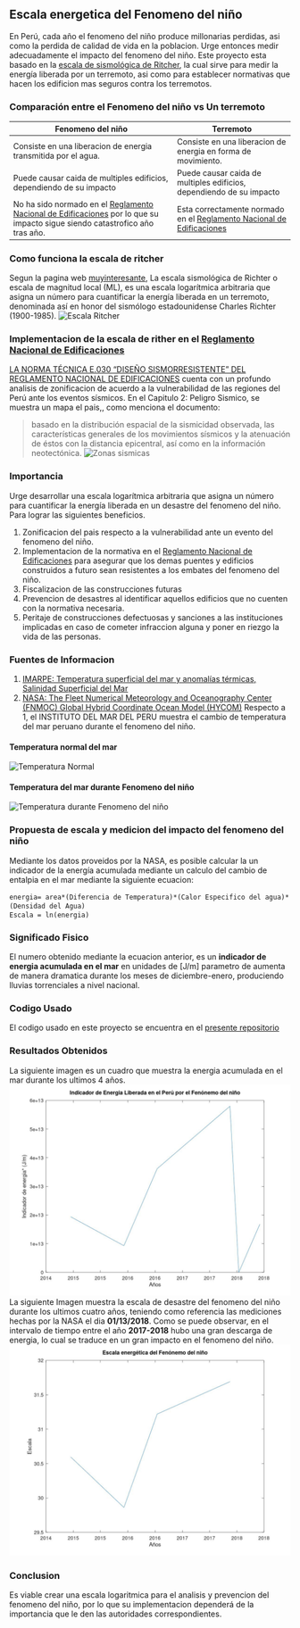 ## Escala energetica del Fenomeno del niño

En Perú, cada año el fenomeno del niño produce millonarias perdidas, asi como la perdida de calidad de vida en la poblacion. Urge entonces medir adecuadamente el impacto del fenomeno del niño. Este proyecto esta basado en la [escala de sismológica de Ritcher](https://es.wikipedia.org/wiki/Escala_sismol%C3%B3gica_de_Richter), la cual sirve para medir la energía liberada por un terremoto, asi como para establecer normativas que hacen los edificion mas seguros contra los terremotos.

### Comparación entre el Fenomeno del niño vs Un terremoto

| Fenomeno del niño  | Terremoto |
| ------------- | ------------- |
| Consiste en una liberacion de energia transmitida por el agua.  | Consiste en una liberacion de energia en forma de movimiento.  |
| Puede causar caida de multiples edificios, dependiendo de su impacto  | Puede causar caida de multiples edificios, dependiendo de su impacto  |
| No ha sido normado en el [Reglamento Nacional de Edificaciones](www.urbanistasperu.org/rne/.../Reglamento%20Nacional%20de%20Edificaciones.pdf) por lo que su impacto sigue siendo catastrofico año tras año. | Esta correctamente normado en el [Reglamento Nacional de Edificaciones](www.urbanistasperu.org/rne/.../Reglamento%20Nacional%20de%20Edificaciones.pdf) |

### Como funciona la escala de ritcher
Segun la pagina web [muyinteresante](https://www.muyinteresante.es/ciencia/preguntas-respuestas/como-funciona-la-escala-de-richter-501481801518),  La escala sismológica de Richter o escala de magnitud local (ML), es una escala logarítmica arbitraria que asigna un número para cuantificar la energía liberada en un terremoto, denominada así en honor del sismólogo estadounidense Charles Richter (1900-1985).
![Escala Ritcher](http://sites.ipleiria.pt/seismicknowledge/files/2017/09/Relaci%C3%B3n-MagnitudEnerg%C3%ADa-descargada-seg%C3%BAn-la-Escala-S%C3%ADsmica-de-Richter.-Frecuencia-de-ocurrencia-de-terremotos-seg%C3%BAn-su-magnitud.-1-1024x563.jpg)

### Implementacion de la escala de rither en el [Reglamento Nacional de Edificaciones](www.urbanistasperu.org/rne/.../Reglamento%20Nacional%20de%20Edificaciones.pdf) 
[LA NORMA TÉCNICA E.030 “DISEÑO SISMORRESISTENTE” DEL REGLAMENTO NACIONAL DE EDIFICACIONES](https://www.sencico.gob.pe/descargar.php?idFile=1930) cuenta con un profundo analisis de zonificacion de acuerdo a la vulnerabilidad de las regiones del Perú ante los eventos sísmicos. En el Capitulo 2: Peligro Sismico, se muestra un mapa el pais,, como menciona el documento:
> basado en la distribución espacial de la sismicidad observada, las características generales de los movimientos sísmicos y la atenuación de éstos con la distancia epicentral, así como en la información  neotectónica.
![Zonas sismicas](https://lh3.googleusercontent.com/-6IrUHVYD5U0/V3FNoM7YLpI/AAAAAAAAEQI/jOFcOQPN4Q4e2tPZE1hOQTiMSYelwbiKgCCo/s512/MAPA%2BDE%2BZONIFICACI%25C3%2593N%2BSISMICA.jpg)

### Importancia
Urge desarrollar una escala logarítmica arbitraria que asigna un número para cuantificar la energía liberada en un desastre del fenomeno del niño. Para lograr las siguientes beneficios.
1. Zonificacion del pais respecto a la vulnerabilidad ante un evento del fenomeno del niño.
1. Implementacion de la normativa en el [Reglamento Nacional de Edificaciones](www.urbanistasperu.org/rne/.../Reglamento%20Nacional%20de%20Edificaciones.pdf) para asegurar que los demas puentes y edificios construidos a futuro sean resistentes a los embates del fenomeno del niño.
1. Fiscalizacion de las construcciones futuras
1. Prevencion de desastres al identificar aquellos edificios que no cuenten con la normativa necesaria.
1. Peritaje de construcciones defectuosas y sanciones a las instituciones implicadas en caso de cometer infraccion alguna y poner en riezgo la vida de las personas.

### Fuentes de Informacion
1. [IMARPE: Temperatura superficial del mar y anomalías térmicas, Salinidad Superficial del Mar](http://www.imarpe.pe/imarpe/index.php?id_seccion=I0178030103000000000000)
1. [NASA: The Fleet Numerical Meteorology and Oceanography Center (FNMOC) Global Hybrid Coordinate Ocean Model (HYCOM)](https://www.ncdc.noaa.gov/data-access/model-data/model-datasets/navoceano-hycom-glb)
Respecto a 1, el INSTITUTO   DEL   MAR   DEL   PERU muestra el cambio de temperatura del mar peruano durante el fenomeno del niño.
#### Temperatura normal del mar
![Temperatura Normal](http://www.imarpe.pe/ftp/enso/imagenes/TSM_dd_Peru.png)  
#### Temperatura del mar durante Fenomeno del niño
![Temperatura durante Fenomeno del niño](http://www.imarpe.pe/ftp/enso/imagenes/ATSM_dd_Peru.png)
### Propuesta de escala y medicion del impacto del fenomeno del niño
Mediante los datos proveidos por la NASA, es posible calcular la un indicador de la energía acumulada mediante un calculo del cambio de entalpia en el mar mediante la siguiente ecuacion:
```
energia= area*(Diferencia de Temperatura)*(Calor Especifico del agua)*(Densidad del Agua)
Escala = ln(energia)
```
### Significado Fisico
El numero obtenido mediante la ecuacion anterior, es un **indicador de energia acumulada en el mar** en unidades de [J/m] parametro de aumenta de manera dramatica durante los meses de diciembre-enero, produciendo lluvias torrenciales a nivel nacional.

### Codigo Usado
El codigo usado en este proyecto se encuentra en el [presente repositorio](https://github.com/nandorrb/el_nino_magnitude_scale/)
### Resultados Obtenidos
La siguiente imagen es un cuadro que muestra la energia acumulada en el mar durante los ultimos 4 años.
![Energia](FenomenoDelNinoEnergia.jpg)
La siguiente Imagen muestra la escala de desastre del fenomeno del niño durante los ultimos cuatro años, teniendo como referencia las mediciones hechas por la NASA el dia **01/13/2018**. Como se puede observar, en el intervalo de tiempo entre el año **2017-2018** hubo una gran descarga de energia, lo cual se traduce en un gran impacto en el fenomeno del niño.
![Escala propuesta](FenomenoDelNinoEscala.jpg)

### Conclusion
Es viable crear una escala logaritmica para el analisis y prevencion del fenomeno del niño, por lo que su implementacion dependerá de la importancia que le den las autoridades correspondientes. 

